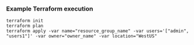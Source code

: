 ### Example Terraform execution
```Shell
terraform init
terraform plan
terraform apply -var name="resource_group_name" -var users='["admin", "users1"]' -var owner="owner_name" -var location="WestUS"
```